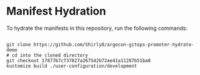 
# Manifest Hydration

To hydrate the manifests in this repository, run the following commands:

```shell

git clone https://github.com/Shirly8/argocon-gitops-promoter-hydrate-demo
# cd into the cloned directory
git checkout 17877b7c737827a267542b72ae41a11287b51ba0
kustomize build ./user-configuration/development
```